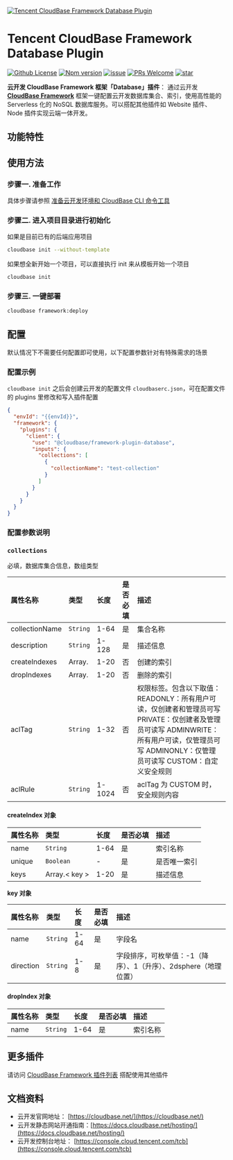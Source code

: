 <a href="https://github.com/TencentCloudBase/cloudbase-framework/tree/master/packages/framework-plugin-database">![Tencent CloudBase Framework Database Plugin](https://main.qcloudimg.com/raw/41a9bd0e62c638ab40cb8b8cba26696b.jpg)</a>

# Tencent CloudBase Framework Database Plugin

[![Github License](https://img.shields.io/github/license/TencentCloudBase/cloudbase-framework)](LICENSE)
[![Npm version](https://img.shields.io/npm/v/@cloudbase/framework-plugin-container)](https://www.npmjs.com/package/@cloudbase/framework-plugin-container)
[![issue](https://img.shields.io/github/issues/TencentCloudBase/cloudbase-framework)](https://github.com/TencentCloudBase/cloudbase-framework/issues)
[![PRs Welcome](https://img.shields.io/badge/PRs-welcome-brightgreen.svg)](https://github.com/TencentCloudBase/cloudbase-framework/pulls)
[![star](https://img.shields.io/github/stars/TencentCloudBase/cloudbase-framework?style=social)](https://github.com/TencentCloudBase/cloudbase-framework)

**云开发 CloudBase Framework 框架「Database」插件**： 通过云开发 **[CloudBase Framework](https://github.com/TencentCloudBase/cloudbase-framework)** 框架一键配置云开发数据库集合、索引，使用高性能的 Serverless 化的 NoSQL 数据库服务。可以搭配其他插件如 Website 插件、Node 插件实现云端一体开发。

## 功能特性

## 使用方法

### 步骤一. 准备工作

具体步骤请参照 [准备云开发环境和 CloudBase CLI 命令工具](../../CLI_GUIDE.md)

### 步骤二. 进入项目目录进行初始化

如果是目前已有的后端应用项目

```bash
cloudbase init --without-template
```

如果想全新开始一个项目，可以直接执行 init 来从模板开始一个项目

```bash
cloudbase init
```

### 步骤三. 一键部署

```bash
cloudbase framework:deploy
```

## 配置

默认情况下不需要任何配置即可使用，以下配置参数针对有特殊需求的场景

### 配置示例

`cloudbase init` 之后会创建云开发的配置文件 `cloudbaserc.json`，可在配置文件的 plugins 里修改和写入插件配置

```json
{
  "envId": "{{envId}}",
  "framework": {
    "plugins": {
      "client": {
        "use": "@cloudbase/framework-plugin-database",
        "inputs": {
          "collections": [
            {
              "collectionName": "test-collection"
            }
          ]
        }
      }
    }
  }
}
```

### 配置参数说明

### `collections`

必填，数据库集合信息，数组类型

| 属性名称       | 类型     | 长度   | 是否必填 | 描述                                                                                                                                                                                          |
| :------------- | :------- | :----- | :------- | :-------------------------------------------------------------------------------------------------------------------------------------------------------------------------------------------- |
| collectionName | `String` | 1-64   | 是       | 集合名称                                                                                                                                                                                      |
| description    | `String` | 1-128  | 是       | 描述信息                                                                                                                                                                                      |
| createIndexes  | Array.   | 1-20   | 否       | 创建的索引                                                                                                                                                                                    |
| dropIndexes    | Array.   | 1-20   | 否       | 删除的索引                                                                                                                                                                                    |
| aclTag         | `String` | 1-32   | 否       | 权限标签。包含以下取值： READONLY：所有用户可读，仅创建者和管理员可写 PRIVATE：仅创建者及管理员可读写 ADMINWRITE：所有用户可读，仅管理员可写 ADMINONLY：仅管理员可读写 CUSTOM：自定义安全规则 |
| aclRule        | `String` | 1-1024 | 否       | aclTag 为 CUSTOM 时，安全规则内容                                                                                                                                                             |

#### createIndex 对象

| 属性名称 | 类型          | 长度 | 是否必填 | 描述         |
| :------- | :------------ | :--- | :------- | :----------- |
| name     | `String`      | 1-64 | 是       | 索引名称     |
| unique   | `Boolean`     | -    | 是       | 是否唯一索引 |
| keys     | Array.< key > | 1-20 | 是       | 描述信息     |

**key 对象**

| 属性名称  | 类型     | 长度 | 是否必填 | 描述                                                            |
| :-------- | :------- | :--- | :------- | :-------------------------------------------------------------- |
| name      | `String` | 1-64 | 是       | 字段名                                                          |
| direction | `String` | 1-8  | 是       | 字段排序，可枚举值：-1（降序）、1（升序）、2dsphere（地理位置） |

#### dropIndex 对象

| 属性名称 | 类型     | 长度 | 是否必填 | 描述     |
| :------- | :------- | :--- | :------- | :------- |
| name     | `String` | 1-64 | 是       | 索引名称 |

## 更多插件

请访问 [CloudBase Framework 插件列表](https://github.com/TencentCloudBase/cloudbase-framework#%E7%9B%AE%E5%89%8D%E6%94%AF%E6%8C%81%E7%9A%84%E6%8F%92%E4%BB%B6%E5%88%97%E8%A1%A8) 搭配使用其他插件

## 文档资料

- 云开发官网地址： [https://cloudbase.net/](https://cloudbase.net/)
- 云开发静态网站开通指南：[https://docs.cloudbase.net/hosting/](https://docs.cloudbase.net/hosting/)
- 云开发控制台地址： [https://console.cloud.tencent.com/tcb](https://console.cloud.tencent.com/tcb)
